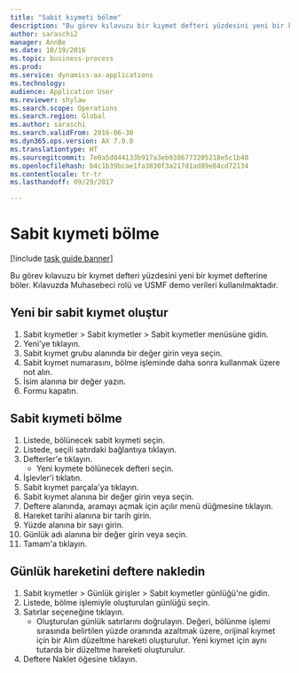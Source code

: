 ```yaml
--- 
title: "Sabit kıymeti bölme"
description: "Bu görev kılavuzu bir kıymet defteri yüzdesini yeni bir kıymet defterine böler."
author: saraschi2
manager: AnnBe
ms.date: 10/19/2016
ms.topic: business-process
ms.prod: 
ms.service: dynamics-ax-applications
ms.technology: 
audience: Application User
ms.reviewer: shylaw
ms.search.scope: Operations
ms.search.region: Global
ms.author: saraschi
ms.search.validFrom: 2016-06-30
ms.dyn365.ops.version: AX 7.0.0
ms.translationtype: HT
ms.sourcegitcommit: 7e0a5d044133b917a3eb9386773205218e5c1b40
ms.openlocfilehash: b4c1b39bcae1fa3830f3a217d1ad89e84cd72134
ms.contentlocale: tr-tr
ms.lasthandoff: 09/29/2017

---
```

# <a name="split-a-fixed-asset"></a>Sabit kıymeti bölme

[!include [task guide banner](../../includes/task-guide-banner.md)]

Bu görev kılavuzu bir kıymet defteri yüzdesini yeni bir kıymet defterine böler.  Kılavuzda Muhasebeci rolü ve USMF demo verileri kullanılmaktadır.


## <a name="create-a-new-fixed-asset"></a>Yeni bir sabit kıymet oluştur
1. Sabit kıymetler > Sabit kıymetler > Sabit kıymetler menüsüne gidin.
2. Yeni'ye tıklayın.
3. Sabit kıymet grubu alanında bir değer girin veya seçin.
4. Sabit kıymet numarasını, bölme işleminde daha sonra kullanmak üzere not alın.
5. İsim alanına bir değer yazın.
6. Formu kapatın.

## <a name="split-a-fixed-asset"></a>Sabit kıymeti bölme
1. Listede, bölünecek sabit kıymeti seçin.
2. Listede, seçili satırdaki bağlantıya tıklayın.
3. Defterler'e tıklayın.
    * Yeni kıymete bölünecek defteri seçin.  
4. İşlevler'i tıklatın.
5. Sabit kıymet parçala'ya tıklayın.
6. Sabit kıymet alanına bir değer girin veya seçin.
7. Deftere alanında, aramayı açmak için açılır menü düğmesine tıklayın.
8. Hareket tarihi alanına bir tarih girin.
9. Yüzde alanına bir sayı girin.
10. Günlük adı alanına bir değer girin veya seçin.
11. Tamam'a tıklayın.

## <a name="post-the-journal-transaction"></a>Günlük hareketini deftere nakledin
1. Sabit kıymetler > Günlük girişler > Sabit kıymetler günlüğü'ne gidin.
2. Listede, bölme işlemiyle oluşturulan günlüğü seçin.
3. Satırlar seçeneğine tıklayın.
    * Oluşturulan günlük satırlarını doğrulayın.  Değeri, bölünme işlemi sırasında belirtilen yüzde oranında azaltmak üzere, orijinal kıymet için bir Alım düzeltme hareketi oluşturulur.  Yeni kıymet için aynı tutarda bir düzeltme hareketi oluşturulur.  
4. Deftere Naklet öğesine tıklayın.


